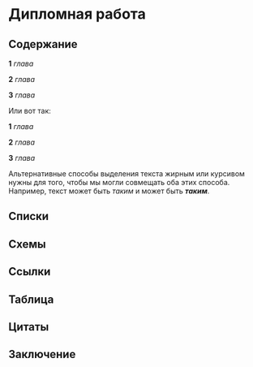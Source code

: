 # Дипломная работа

## Содержание

**1** *глава*

**2** *глава*

**3** *глава*

Или вот так:

__1__ _глава_

__2__ _глава_

__3__ _глава_

Альтернативные способы выделения текста жирным или курсивом нужны для того, чтобы мы могли совмещать оба этих способа. Например, текст может быть _таким_ и может быть _**таким**_.


## Списки

## Схемы

## Ссылки

## Таблица

## Цитаты

## Заключение